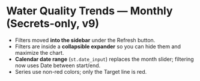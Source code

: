 
# Water Quality Trends — Monthly (Secrets-only, v9)

- Filters moved **into the sidebar** under the Refresh button.
- Filters are inside a **collapsible expander** so you can hide them and maximize the chart.
- **Calendar date range** (`st.date_input`) replaces the month slider; filtering now uses Date between start/end.
- Series use non-red colors; only the Target line is red.
